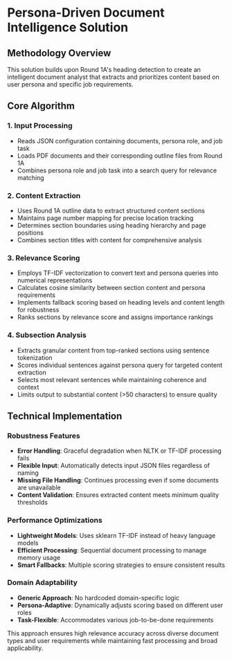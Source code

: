 # Persona-Driven Document Intelligence Solution

## Methodology Overview

This solution builds upon Round 1A's heading detection to create an intelligent document analyst that extracts and prioritizes content based on user persona and specific job requirements.

## Core Algorithm

### 1. Input Processing
- Reads JSON configuration containing documents, persona role, and job task
- Loads PDF documents and their corresponding outline files from Round 1A
- Combines persona role and job task into a search query for relevance matching

### 2. Content Extraction
- Uses Round 1A outline data to extract structured content sections
- Maintains page number mapping for precise location tracking  
- Determines section boundaries using heading hierarchy and page positions
- Combines section titles with content for comprehensive analysis

### 3. Relevance Scoring
- Employs TF-IDF vectorization to convert text and persona queries into numerical representations
- Calculates cosine similarity between section content and persona requirements
- Implements fallback scoring based on heading levels and content length for robustness
- Ranks sections by relevance score and assigns importance rankings

### 4. Subsection Analysis
- Extracts granular content from top-ranked sections using sentence tokenization
- Scores individual sentences against persona query for targeted content extraction
- Selects most relevant sentences while maintaining coherence and context
- Limits output to substantial content (>50 characters) to ensure quality

## Technical Implementation

### Robustness Features
- **Error Handling**: Graceful degradation when NLTK or TF-IDF processing fails
- **Flexible Input**: Automatically detects input JSON files regardless of naming
- **Missing File Handling**: Continues processing even if some documents are unavailable
- **Content Validation**: Ensures extracted content meets minimum quality thresholds

### Performance Optimizations
- **Lightweight Models**: Uses sklearn TF-IDF instead of heavy language models
- **Efficient Processing**: Sequential document processing to manage memory usage
- **Smart Fallbacks**: Multiple scoring strategies to ensure consistent results

### Domain Adaptability
- **Generic Approach**: No hardcoded domain-specific logic
- **Persona-Adaptive**: Dynamically adjusts scoring based on different user roles
- **Task-Flexible**: Accommodates various job-to-be-done requirements

This approach ensures high relevance accuracy across diverse document types and user requirements while maintaining fast processing and broad applicability.